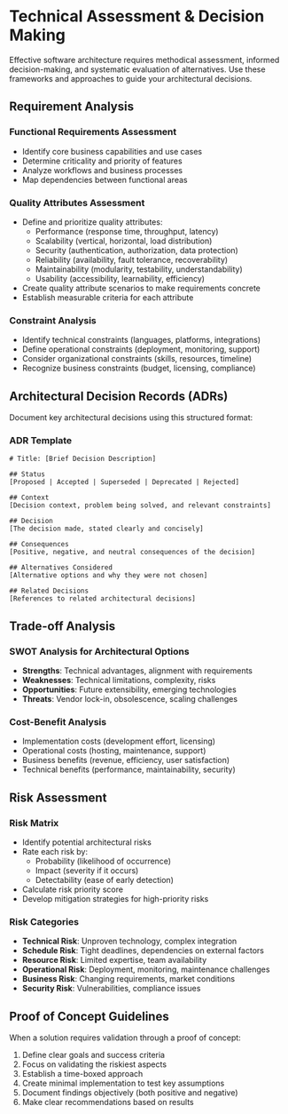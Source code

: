 # Technical Assessment & Decision Making

Effective software architecture requires methodical assessment, informed decision-making, and systematic evaluation of alternatives. Use these frameworks and approaches to guide your architectural decisions.

## Requirement Analysis

### Functional Requirements Assessment
- Identify core business capabilities and use cases
- Determine criticality and priority of features
- Analyze workflows and business processes
- Map dependencies between functional areas

### Quality Attributes Assessment
- Define and prioritize quality attributes:
  - Performance (response time, throughput, latency)
  - Scalability (vertical, horizontal, load distribution)
  - Security (authentication, authorization, data protection)
  - Reliability (availability, fault tolerance, recoverability)
  - Maintainability (modularity, testability, understandability)
  - Usability (accessibility, learnability, efficiency)
- Create quality attribute scenarios to make requirements concrete
- Establish measurable criteria for each attribute

### Constraint Analysis
- Identify technical constraints (languages, platforms, integrations)
- Define operational constraints (deployment, monitoring, support)
- Consider organizational constraints (skills, resources, timeline)
- Recognize business constraints (budget, licensing, compliance)

## Architectural Decision Records (ADRs)

Document key architectural decisions using this structured format:

### ADR Template
```
# Title: [Brief Decision Description]

## Status
[Proposed | Accepted | Superseded | Deprecated | Rejected]

## Context
[Decision context, problem being solved, and relevant constraints]

## Decision
[The decision made, stated clearly and concisely]

## Consequences
[Positive, negative, and neutral consequences of the decision]

## Alternatives Considered
[Alternative options and why they were not chosen]

## Related Decisions
[References to related architectural decisions]
```

## Trade-off Analysis

### SWOT Analysis for Architectural Options
- **Strengths**: Technical advantages, alignment with requirements
- **Weaknesses**: Technical limitations, complexity, risks
- **Opportunities**: Future extensibility, emerging technologies
- **Threats**: Vendor lock-in, obsolescence, scaling challenges

### Cost-Benefit Analysis
- Implementation costs (development effort, licensing)
- Operational costs (hosting, maintenance, support)
- Business benefits (revenue, efficiency, user satisfaction)
- Technical benefits (performance, maintainability, security)

## Risk Assessment

### Risk Matrix
- Identify potential architectural risks
- Rate each risk by:
  - Probability (likelihood of occurrence)
  - Impact (severity if it occurs)
  - Detectability (ease of early detection)
- Calculate risk priority score
- Develop mitigation strategies for high-priority risks

### Risk Categories
- **Technical Risk**: Unproven technology, complex integration
- **Schedule Risk**: Tight deadlines, dependencies on external factors
- **Resource Risk**: Limited expertise, team availability
- **Operational Risk**: Deployment, monitoring, maintenance challenges
- **Business Risk**: Changing requirements, market conditions
- **Security Risk**: Vulnerabilities, compliance issues

## Proof of Concept Guidelines

When a solution requires validation through a proof of concept:

1. Define clear goals and success criteria
2. Focus on validating the riskiest aspects
3. Establish a time-boxed approach
4. Create minimal implementation to test key assumptions
5. Document findings objectively (both positive and negative)
6. Make clear recommendations based on results